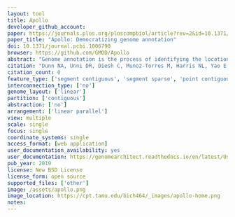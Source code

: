 ```yaml
---
layout: tool 
title: Apollo
developer_github_account: 
paper: https://journals.plos.org/ploscompbiol/article?rev=2&id=10.1371/journal.pcbi.1006790
paper_title: "Apollo: Democratizing genome annotation"
doi: 10.1371/journal.pcbi.1006790
browser: https://github.com/GMOD/Apollo
abstract: "Genome annotation is the process of identifying the location and function of a genome's encoded features. Improving the biological accuracy of annotation is a complex and iterative process requiring researchers to review and incorporate multiple sources of information such as transcriptome alignments, predictive models based on sequence profiles, and comparisons to features found in related organisms. Because rapidly decreasing costs are enabling an ever-growing number of scientists to incorporate sequencing as a routine laboratory technique, there is widespread demand for tools that can assist in the deliberative analytical review of genomic information. To this end, we present Apollo, an open source software package that enables researchers to efficiently inspect and refine the precise structure and role of genomic features in a graphical browser-based platform. Some of Apollo’s newer user interface features include support for real-time collaboration, allowing distributed users to simultaneously edit the same encoded features while also instantly seeing the updates made by other researchers on the same region in a manner similar to Google Docs. Its technical architecture enables Apollo to be integrated into multiple existing genomic analysis pipelines and heterogeneous laboratory workflow platforms. Finally, we consider the implications that Apollo and related applications may have on how the results of genome research are published and made accessible."
citation: "Dunn NA, Unni DR, Diesh C, Munoz-Torres M, Harris NL, Yao E, et al. (2019) Apollo: Democratizing genome annotation. PLoS Comput Biol 15(2): e1006790. https://doi.org/10.1371/journal.pcbi.1006790"
citation_count: 0
feature_type: ['segment contiguous', 'segment sparse', 'point contiguous', 'point sparse']
interconnection_type: ['no']
genome_layout: ['linear']
partition: ['contiguous']
abstraction: ['no']
arrangement: ['linear parallel']
view: multiple
scale: single
focus: single
coordinate_systems: single
access_format: [web application]
user_documentation_availability: yes
user_documentation: https://genomearchitect.readthedocs.io/en/latest/UsersGuide.html
pub_year: 2019
license: New BSD License
license_form: open source
supported_files: ['other']
image: /assets/apollo.png
image_location: https://cpt.tamu.edu/bich464/_images/apollo-home.png
notes: 
---
```

